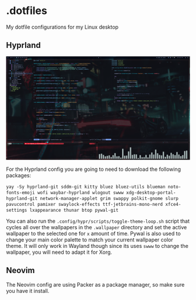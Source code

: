 # .dotfiles
My dotfile configurations for my Linux desktop

## Hyprland

![Hyprland Session](screenshot.png)

For the Hyprland config you are going to need to download the following packages:
```
yay -Sy hyprland-git sddm-git kitty bluez bluez-utils blueman noto-fonts-emoji wofi waybar-hyprland wlogout swww xdg-desktop-portal-hyprland-git network-manager-applet grim swappy polkit-gnome slurp pavucontrol pamixer swaylock-effects ttf-jetbrains-mono-nerd xfce4-settings lxappearance thunar btop pywal-git
```

You can also run the `.config/hypr/scripts/toggle-theme-loop.sh` script that cycles all over the wallpapers in the `.wallpaper` directory and set the active wallpaper to the selected one for `x` amount of time.
Pywal is also used to change your main color palette to match your current wallpaper color theme. It will only work in Wayland though since its uses `swww` to change the wallpaper, you will need to adapt it for Xorg.

## Neovim
The Neovim config are using Packer as a package manager, so make sure you have it install.


